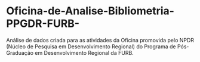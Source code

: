 # Oficina-de-Analise-Bibliometria-PPGDR-FURB-
Análise de dados criada para as atividades da Oficina promovida pelo NPDR (Núcleo de Pesquisa em Desenvolvimento Regional) do Programa de Pós-Graduação em Desenvolvimento Regional da FURB.
